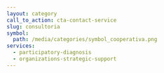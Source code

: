 ```yaml
---
layout: category
call_to_action: cta-contact-service
slug: consultoria
symbol:
  path: /media/categories/symbol_cooperativa.png
services:
  - participatory-diagnosis
  - organizations-strategic-support
---
```


